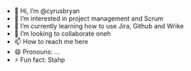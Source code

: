 - 👋 Hi, I’m @cyrusbryan
- 👀 I’m interested in project management and Scrum
- 🌱 I’m currently learning how to use Jira, Github and Wrike
- 💞️ I’m looking to collaborate oneh
- 📫 How to reach me here
- 😄 Pronouns: ...
- ⚡ Fun fact: Stahp

<!---
cyrusbryan/cyrusbryan is a ✨ special ✨ repository because its `README.md` (this file) appears on your GitHub profile.
You can click the Preview link to take a look at your changes.
--->

